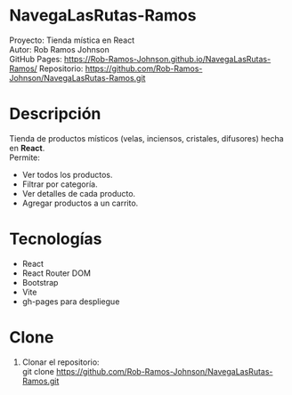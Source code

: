 
# NavegaLasRutas-Ramos

Proyecto: Tienda mística en React  
Autor: Rob Ramos Johnson  
GitHub Pages: https://Rob-Ramos-Johnson.github.io/NavegaLasRutas-Ramos/
Repositorio: https://github.com/Rob-Ramos-Johnson/NavegaLasRutas-Ramos.git



# Descripción

Tienda de productos místicos (velas, inciensos, cristales, difusores) hecha en **React**.  
Permite:

- Ver todos los productos.  
- Filtrar por categoría.  
- Ver detalles de cada producto.  
- Agregar productos a un carrito.



# Tecnologías

- React  
- React Router DOM  
- Bootstrap  
- Vite  
- gh-pages para despliegue



# Clone

1. Clonar el repositorio:  
git clone https://github.com/Rob-Ramos-Johnson/NavegaLasRutas-Ramos.git
